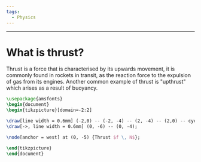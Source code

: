 ```yaml
---
tags:
  - Physics
---
```

---

# What is thrust?

Thrust is a force that is characterised by its upwards movement, it is commonly found in rockets in transit, as the reaction force to the expulsion of gas from its engines. Another common example of thrust is "upthrust" which arises as a result of buoyancy.

```tikz
\usepackage{amsfonts}
\begin{document}
\begin{tikzpicture}[domain=-2:2]

\draw[line width = 0.6mm] (-2,0) -- (-2, -4) -- (2, -4) -- (2,0) -- cycle;
\draw[->, line width = 0.6mm] (0, -6) -- (0, -4);

\node[anchor = west] at (0, -5) {Thrust $f \, N$};

\end{tikzpicture}
\end{document}
```